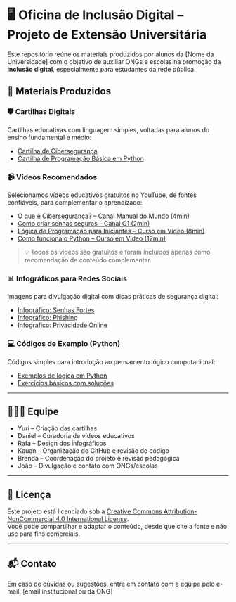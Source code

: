 # 🖥️ Oficina de Inclusão Digital – Projeto de Extensão Universitária

Este repositório reúne os materiais produzidos por alunos da [Nome da Universidade] com o objetivo de auxiliar ONGs e escolas na promoção da **inclusão digital**, especialmente para estudantes da rede pública.

## 📘 Materiais Produzidos

### 🛡️ Cartilhas Digitais
Cartilhas educativas com linguagem simples, voltadas para alunos do ensino fundamental e médio:
- [Cartilha de Cibersegurança](./cartilhas/cartilha-ciberseguranca.pdf)
- [Cartilha de Programação Básica em Python](./cartilhas/cartilha-programacao.pdf)

### 📹 Vídeos Recomendados

Selecionamos vídeos educativos gratuitos no YouTube, de fontes confiáveis, para complementar o aprendizado:

- [O que é Cibersegurança? – Canal Manual do Mundo (4min)](https://www.youtube.com/watch?v=bzZED9HjvXs)
- [Como criar senhas seguras – Canal G1 (2min)](https://www.youtube.com/watch?v=mfvS3H2LFZY)
- [Lógica de Programação para Iniciantes – Curso em Vídeo (8min)](https://www.youtube.com/watch?v=iPE0pJgNDbA)
- [Como funciona o Python – Curso em Vídeo (12min)](https://www.youtube.com/watch?v=S9uPNppGsGo)

> 💡 Todos os vídeos são gratuitos e foram incluídos apenas como recomendação de conteúdo complementar.

### 📊 Infográficos para Redes Sociais
Imagens para divulgação digital com dicas práticas de segurança digital:
- [Infográfico: Senhas Fortes](./infograficos/senhas-fortes.png)
- [Infográfico: Phishing](./infograficos/phishing.png)
- [Infográfico: Privacidade Online](./infograficos/privacidade.png)

### 💻 Códigos de Exemplo (Python)
Códigos simples para introdução ao pensamento lógico computacional:
- [Exemplos de lógica em Python](./codigos/exemplos-logica.py)
- [Exercícios básicos com soluções](./codigos/exercicios-basicos.py)

---

## 🧑‍🤝‍🧑 Equipe

- Yuri – Criação das cartilhas
- Daniel – Curadoria de vídeos educativos
- Rafa – Design dos infográficos
- Kauan – Organização do GitHub e revisão de código
- Brenda – Coordenação do projeto e revisão pedagógica
- João – Divulgação e contato com ONGs/escolas

---

## 📜 Licença

Este projeto está licenciado sob a [Creative Commons Attribution-NonCommercial 4.0 International License](https://creativecommons.org/licenses/by-nc/4.0/deed.pt_BR).  
Você pode compartilhar e adaptar o conteúdo, desde que cite a fonte e não use para fins comerciais.

---

## 📬 Contato

Em caso de dúvidas ou sugestões, entre em contato com a equipe pelo e-mail: [email institucional ou da ONG]
